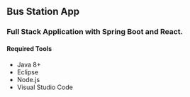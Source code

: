 ## Bus Station App

### Full Stack Application with Spring Boot and React.

#### Required Tools
- Java 8+
- Eclipse
- Node.js
- Visual Studio Code

